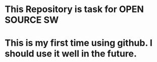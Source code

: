 # This Repository is task for OPEN SOURCE SW
# This is my first time using github. I should use it well in the future.
